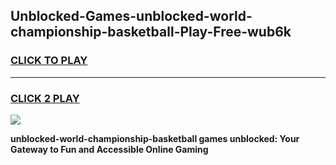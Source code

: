 
## Unblocked-Games-unblocked-world-championship-basketball-Play-Free-wub6k
<h3>
<a href="https://premium76.site?title=unblocked-world-championship-basketball&ref=19M">CLICK TO PLAY</a></h3>
<hr>

<h3>
<a href="https://premium76.site?title=unblocked-world-championship-basketball&ref=19M">CLICK 2 PLAY</a>
  
</h3>

<a href="https://premium76.site?title=unblocked-world-championship-basketball&ref=19M"><img src="https://clearcache.store/games.png"></a>


**unblocked-world-championship-basketball games unblocked: Your Gateway to Fun and Accessible Online Gaming**
